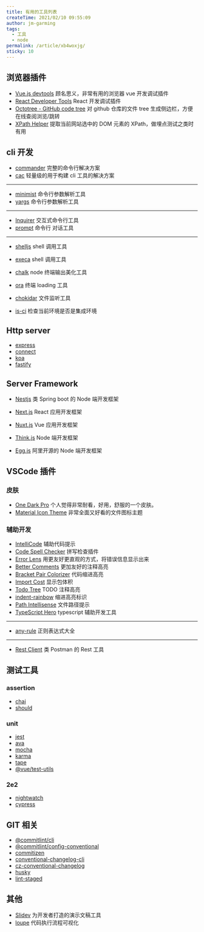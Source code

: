 ```yaml
---
title: 有用的工具列表
createTime: 2021/02/10 09:55:09
author: jm-garming
tags:
  - 工具
  - node
permalink: /article/xb4woxjg/
sticky: 10
---
```


## 浏览器插件

- [Vue.js devtools](https://chrome.google.com/webstore/detail/vuejs-devtools/nhdogjmejiglipccpnnnanhbledajbpd?) 顾名思义，非常有用的浏览器 vue 开发调试插件
- [React Developer Tools](https://chrome.google.com/webstore/detail/react-developer-tools/fmkadmapgofadopljbjfkapdkoienihi) React 开发调试插件
- [Octotree - GitHub code tree](https://chrome.google.com/webstore/detail/octotree-github-code-tree/bkhaagjahfmjljalopjnoealnfndnagc) 对 github 仓库的文件 tree 生成侧边栏，方便在线查阅浏览/跳转
- [XPath Helper](https://chrome.google.com/webstore/detail/xpath-helper/hgimnogjllphhhkhlmebbmlgjoejdpjl) 提取当前网站选中的 DOM 元素的 XPath，做埋点测试之类时有用

## cli 开发

- [commander](https://www.npmjs.com/package/commander) 完整的命令行解决方案
- [cac](https://www.npmjs.com/package/cac) 轻量级的用于构建 cli 工具的解决方案

---

- [minimist](https://www.npmjs.com/package/minimist) 命令行参数解析工具
- [yargs](https://www.npmjs.com/package/yargs) 命令行参数解析工具

---

- [Inquirer](https://www.npmjs.com/package/inquirer) 交互式命令行工具
- [prompt](https://www.npmjs.com/package/prompt) 命令行 对话工具

---

- [shelljs](https://www.npmjs.com/package/shelljs) shell 调用工具
- [execa](https://www.npmjs.com/package/execa) shell 调用工具
- [chalk](https://www.npmjs.com/package/chalk) node 终端输出美化工具
- [ora](https://www.npmjs.com/package/ora) 终端 loading 工具
- [chokidar](https://www.npmjs.com/package/chokidar) 文件监听工具

- [is-ci](https://www.npmjs.com/package/is-ci) 检查当前环境是否是集成环境

## Http server

- [express](http://expressjs.com/)
- [connect](https://github.com/senchalabs/connect)
- [koa](https://koajs.com/)
- [fastify](https://www.fastify.io/)

## Server Framework

- [Nestjs](https://nestjs.com/) 类 Spring boot 的 Node 端开发框架
- [Next.js](https://nextjs.org/) React 应用开发框架
- [Nuxt.js](https://nuxtjs.org/) Vue 应用开发框架
- [Think.js](https://thinkjs.org/) Node 端开发框架

- [Egg.js](https://www.eggjs.org/index) 阿里开源的 Node 端开发框架

## VSCode 插件

### 皮肤

- [One Dark Pro](https://marketplace.visualstudio.com/items?itemName=zhuangtongfa.Material-theme) 个人觉得非常耐看，好用，舒服的一个皮肤。
- [Material Icon Theme](https://marketplace.visualstudio.com/items?itemName=PKief.material-icon-theme) 非常全面又好看的文件图标主题

### 辅助开发

- [IntelliCode](https://marketplace.visualstudio.com/items?itemName=VisualStudioExptTeam.vscodeintellicode) 辅助代码提示
- [Code Spell Checker](https://marketplace.visualstudio.com/items?itemName=streetsidesoftware.code-spell-checker) 拼写检查插件
- [Error Lens](https://marketplace.visualstudio.com/items?itemName=usernamehw.errorlens) 用更友好更直观的方式，将错误信息显示出来
- [Better Comments](https://marketplace.visualstudio.com/items?itemName=aaron-bond.better-comments) 更加友好的注释高亮
- [Bracket Pair Colorizer](https://marketplace.visualstudio.com/items?itemName=CoenraadS.bracket-pair-colorizer) 代码缩进高亮
- [Import Cost](https://marketplace.visualstudio.com/items?itemName=wix.vscode-import-cost) 显示包体积
- [Todo Tree](https://marketplace.visualstudio.com/items?itemName=Gruntfuggly.todo-tree) TODO 注释高亮
- [indent-rainbow](https://marketplace.visualstudio.com/items?itemName=oderwat.indent-rainbow) 缩进高亮标识
- [Path Intellisense](https://marketplace.visualstudio.com/items?itemName=christian-kohler.path-intellisense) 文件路径提示
- [TypeScript Hero](https://marketplace.visualstudio.com/items?itemName=rbbit.typescript-hero) typescript 辅助开发工具

---

- [any-rule](https://marketplace.visualstudio.com/items?itemName=russell.any-rule) 正则表达式大全

---

- [Rest Client](https://marketplace.visualstudio.com/items?itemName=humao.rest-client) 类 Postman 的 Rest 工具

## 测试工具

### assertion

- [chai](https://www.npmjs.com/package/chai)
- [should](https://www.npmjs.com/package/should)

### unit

- [jest](https://www.npmjs.com/package/jest)
- [ava](https://www.npmjs.com/package/ava)
- [mocha](https://www.npmjs.com/package/mocha)
- [karma](https://www.npmjs.com/package/karma)
- [tape](https://www.npmjs.com/package/tape)
- [@vue/test-utils](https://www.npmjs.com/package/@vue/test-utils)

### 2e2

- [nightwatch](https://www.npmjs.com/package/nightwatch)
- [cypress](https://www.npmjs.com/package/cypress)

## GIT 相关

- [@commitlint/cli](https://www.npmjs.com/package/@commitlint/cli)
- [@commitlint/config-conventional](https://www.npmjs.com/package/@commitlint/config-conventional)
- [commitizen](https://www.npmjs.com/package/commitizen)
- [conventional-changelog-cli](https://www.npmjs.com/package/conventional-changelog-cli)
- [cz-conventional-changelog](https://www.npmjs.com/package/cz-conventional-changelog)
- [husky](https://www.npmjs.com/package/husky)
- [lint-staged](https://www.npmjs.com/package/lint-staged)

## 其他

- [Slidev](https://github.com/slidevjs/slidev) 为开发者打造的演示文稿工具
- [loupe](http://latentflip.com/loupe/) 代码执行流程可视化
